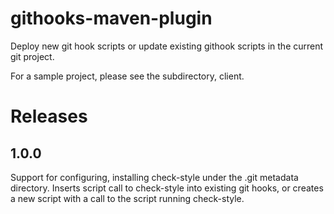 # githooks-maven-plugin
Deploy new git hook scripts or update existing githook scripts in the current git project.

For a sample project, please see the subdirectory, client.

# Releases
## 1.0.0
Support for configuring, installing check-style under the .git metadata directory. Inserts script call to check-style into existing git hooks, or creates a new script with a call to the script running check-style.



